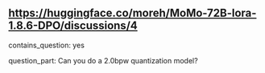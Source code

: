 ## https://huggingface.co/moreh/MoMo-72B-lora-1.8.6-DPO/discussions/4

contains_question: yes

question_part: Can you do a 2.0bpw quantization model?